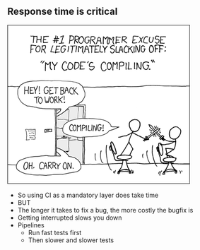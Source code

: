 Response time is critical
-------------------------

![compiling](/images/compiling.png)

<aside class="notes">

  * So using CI as a mandatory layer does take time
  * BUT
  * The longer it takes to fix a bug, the more costly the bugfix is
  * Getting interrupted slows you down
  * Pipelines
    * Run fast tests first
    * Then slower and slower tests

</aside>

<!--

The longer it takes to fix a bug or add a feature, the more costly it is. So we
want to make sure that we're writing correct code. We're going to be using CI to
make sure we're building what we want.

The trick is to organize your tests from fastest to slowest. If you screw up,
you want to know in seconds rather than hours so you can work in one continuous
stream of work.

-->
